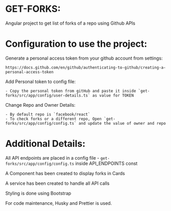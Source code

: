 # GET-FORKS:

Angular project to get list of forks of a repo using Github APIs

# Configuration to use the project:

Generate a personal access token from your github account from settings:

`https://docs.github.com/en/github/authenticating-to-github/creating-a-personal-access-token`

Add Personal token to config file:

    - Copy the personal token from gitHub and paste it inside `get-forks/src/app/config/user-details.ts` as value for TOKEN

Change Repo and Owner Details:

    - By default repo is `facebook/react`
    - To check forks or a different repo, Open `get-forks/src/app/config/config.ts` and update the value of owner and repo

# Additional Details:

All API endpoints are placed in a config file - `get-forks/src/app/config/config.ts` inside API_ENDPOINTS const

A Component has been created to display forks in Cards

A service has been created to handle all API calls

Styling is done using Bootstrap

For code maintenance, Husky and Prettier is used.
